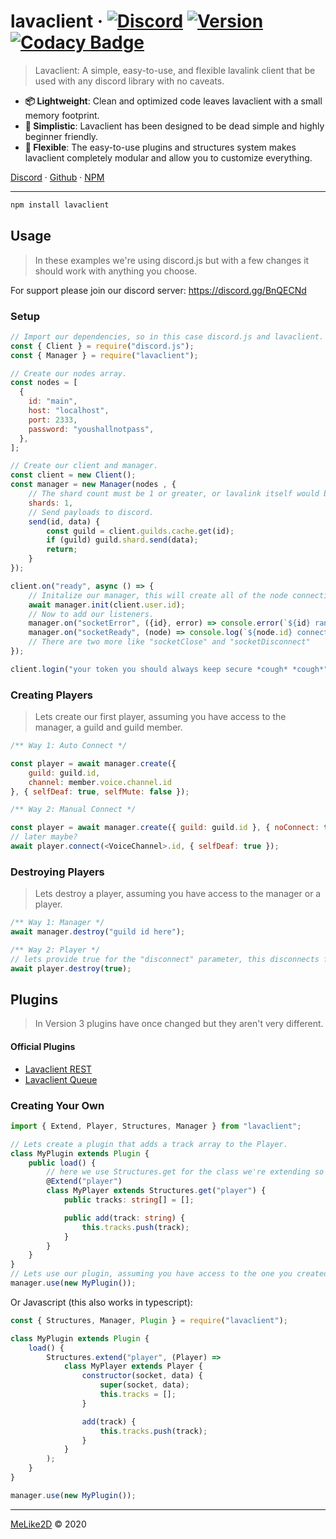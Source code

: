 
# lavaclient &middot; [![Discord](https://discordapp.com/api/guilds/696355996657909790/embed.png)](https://discord.gg/BnQECNd) [![Version](https://img.shields.io/npm/v/lavaclient.svg?maxAge=3600)](https://npmjs.com/lavaclient) [![Codacy Badge](https://api.codacy.com/project/badge/Grade/fe049eb85ee74900ae764fc5af6a6299)](https://www.codacy.com/gh/Lavaclient/lavaclient?utm_source=github.com&utm_medium=referral&utm_content=Lavaclient/lavaclient&utm_campaign=Badge_Grade)

> Lavaclient: A simple, easy-to-use, and flexible lavalink client that be used with any discord library with no caveats.

- **📦 Lightweight**:  Clean and optimized code leaves lavaclient with a small memory footprint.
- **🔰 Simplistic**: Lavaclient has been designed to be dead simple and highly beginner friendly.
- **🔋 Flexible**: The easy-to-use plugins and structures system makes lavaclient completely modular and allow you to customize everything.

[Discord](https://discord.gg/BnQECNd) &middot; [Github](https://github.com/lavaclient/lavaclient) &middot; [NPM](https://npmjs.com/lavaclient)

---

```sh
npm install lavaclient
```

## Usage

> In these examples we're using discord.js but with a few changes it should work with anything you choose.

For support please join our discord server: <https://discord.gg/BnQECNd>

### Setup

```js
// Import our dependencies, so in this case discord.js and lavaclient.
const { Client } = require("discord.js");
const { Manager } = require("lavaclient");

// Create our nodes array.
const nodes = [
  {
    id: "main",
    host: "localhost",
    port: 2333,
    password: "youshallnotpass",
  },
];

// Create our client and manager.
const client = new Client();
const manager = new Manager(nodes , {
	// The shard count must be 1 or greater, or lavalink itself would break.
	shards: 1,
	// Send payloads to discord.
	send(id, data) {
		const guild = client.guilds.cache.get(id);
		if (guild) guild.shard.send(data);
		return;
	}
});

client.on("ready", async () => {
	// Initalize our manager, this will create all of the node connections.
	await manager.init(client.user.id);
	// Now to add our listeners.
	manager.on("socketError", ({id}, error) => console.error(`${id} ran into an error`, error);
	manager.on("socketReady", (node) => console.log(`${node.id} connected.`));
	// There are two more like "socketClose" and "socketDisconnect"
});

client.login("your token you should always keep secure *cough* *cough*")
```

### Creating Players

>  Lets create our first player, assuming you have access to the manager, a guild and guild member.

```js
/** Way 1: Auto Connect */

const player = await manager.create({
	guild: guild.id,
	channel: member.voice.channel.id
}, { selfDeaf: true, selfMute: false });

/** Way 2: Manual Connect */

const player = await manager.create({ guild: guild.id }, { noConnect: true });
// later maybe?
await player.connect(<VoiceChannel>.id, { selfDeaf: true });
```

### Destroying Players

> Lets destroy a player, assuming you have access to the manager or a player.

```js
/** Way 1: Manager */
await manager.destroy("guild id here");

/** Way 2: Player */
// lets provide true for the "disconnect" parameter, this disconnects from the voice channel.
await player.destroy(true);
```

## Plugins

> In Version 3 plugins have once changed but they aren't very different.

#### Official Plugins

- [Lavaclient REST](https://npmjs.com/lavaclient-rest)
- [Lavaclient Queue](https://npmjs.com/lavaclient-queue)

### Creating Your Own

```ts
import { Extend, Player, Structures, Manager } from "lavaclient";

// Lets create a plugin that adds a track array to the Player.
class MyPlugin extends Plugin {
	public load() {
		// here we use Structures.get for the class we're extending so plugins wont conflict with each other
		@Extend("player")
		class MyPlayer extends Structures.get("player") {
			public tracks: string[] = [];

			public add(track: string) {
				this.tracks.push(track);
			}
		}
	}
}
// Lets use our plugin, assuming you have access to the one you created. note: if your plugin uses the "init" method, this should be ran before you run Manager#init()
manager.use(new MyPlugin());
```

Or Javascript (this also works in typescript):

```js
const { Structures, Manager, Plugin } = require("lavaclient");

class MyPlugin extends Plugin {
	load() {
		Structures.extend("player", (Player) =>
			class MyPlayer extends Player {
				constructor(socket, data) {
					super(socket, data);
					this.tracks = [];
				}

				add(track) {
					this.tracks.push(track);
				}
			}
		);
	}
}

manager.use(new MyPlugin());
```

---

[MeLike2D](https://melike2d.me/) &copy; 2020
